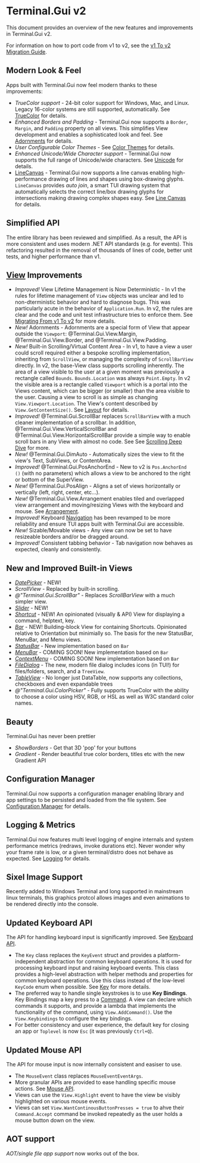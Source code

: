 # Terminal.Gui v2

This document provides an overview of the new features and improvements in Terminal.Gui v2.

For information on how to port code from v1 to v2, see the [v1 To v2 Migration Guide](migratingfromv1.md).

## Modern Look & Feel 

Apps built with Terminal.Gui now feel modern thanks to these improvements:

* *TrueColor support* - 24-bit color support for Windows, Mac, and Linux. Legacy 16-color systems are still supported, automatically. See [TrueColor](https://gui-cs.github.io/Terminal.GuiV2Docs/docs/overview.html#truecolor) for details.
* *Enhanced Borders and Padding* - Terminal.Gui now supports a `Border`, `Margin`, and `Padding` property on all views. This simplifies View development and enables a sophisticated look and feel. See [Adornments](https://gui-cs.github.io/Terminal.GuiV2Docs/docs/overview.html#adornments) for details.
* *User Configurable Color Themes* - See [Color Themes](https://gui-cs.github.io/Terminal.GuiV2Docs/docs/overview.html#color-themes) for details.
* *Enhanced Unicode/Wide Character support* - Terminal.Gui now supports the full range of Unicode/wide characters. See [Unicode](https://gui-cs.github.io/Terminal.GuiV2Docs/docs/overview.html#unicode) for details.
* [LineCanvas](~/api/Terminal.Gui.LineCanvas.yml) - Terminal.Gui now supports a line canvas enabling high-performance drawing of lines and shapes using box-drawing glyphs. `LineCanvas` provides *auto join*, a smart TUI drawing system that automatically selects the correct line/box drawing glyphs for intersections making drawing complex shapes easy. See [Line Canvas](https://gui-cs.github.io/Terminal.GuiV2Docs/docs/overview.html#line-canvas) for details.

## Simplified API

The entire library has been reviewed and simplified. As a result, the API is more consistent and uses modern .NET API standards (e.g. for events). This refactoring resulted in the removal of thousands of lines of code, better unit tests, and higher performance than v1.

## [View](~/api/Terminal.Gui.View.yml) Improvements
* *Improved!* View Lifetime Management is Now Deterministic - In v1 the rules for lifetime management of `View` objects was unclear and led to non-dterministic behavior and hard to diagnose bugs. This was particularly acute in the behavior of `Application.Run`. In v2, the rules are clear and the code and unit test infrastructure tries to enforce them. See [Migrating From v1 To v2](migratingfromv1.md) for more details.
* *New!* Adornments - Adornments are a special form of View that appear outside the `Viewport`: @Terminal.Gui.View.Margin, @Terminal.Gui.View.Border, and @Terminal.Gui.View.Padding.
* *New!* Built-in Scrolling/Virtual Content Area - In v1, to have a view a user could scroll required either a bespoke scrolling implementation, inheriting from `ScrollView`, or managing the complexity of `ScrollBarView` directly. In v2, the base-View class supports scrolling inherently. The area of a view visible to the user at a given moment was previously a rectangle called `Bounds`. `Bounds.Location` was always `Point.Empty`. In v2 the visible area is a rectangle called `Viewport` which is a portal into the Views content, which can be bigger (or smaller) than the area visible to the user. Causing a view to scroll is as simple as changing `View.Viewport.Location`. The View's content described by `View.GetContentSize()`. See [Layout](layout.md) for details.
* *Improved!* @Terminal.Gui.ScrollBar replaces `ScrollBarView` with a much cleaner implementation of a scrollbar. In addition, @Terminal.Gui.View.VerticalScrollBar and @Terminal.Gui.View.HorizontalScrollBar provide a simple way to enable scroll bars in any View with almost no code. See See [Scrolling Deep Dive](scrolling.md) for more.
* *New!* @Terminal.Gui.DimAuto - Automatically sizes the view to fit the view's Text, SubViews, or ContentArea.
* *Improved!* @Terminal.Gui.PosAnchorEnd - New to v2 is `Pos.AnchorEnd ()` (with no parameters) which allows a view to be anchored to the right or bottom of the SuperView. 
* *New!* @Terminal.Gui.PosAlign - Aligns a set of views horizontally or vertically (left, right, center, etc...).
* *New!* @Terminal.Gui.View.Arrangement enables tiled and overlapped view arrangement and moving/resizing Views with the keyboard and mouse. See [Arrangement](arrangement.md).
* *Improved!* Keyboard [Navigation](navigation.md) has been revamped to be more reliability and ensure TUI apps built with Terminal.Gui are accessible. 
* *New!* Sizable/Movable views - Any view can now be set to have resizeable borders and/or be dragged around.
* *Improved!* Consistent tabbing behavior - Tab navigation now behaves as expected, cleanly and consistently.

## New and Improved Built-in Views

* *[DatePicker](~/api/Terminal.Gui.DatePicker.yml)* - NEW! 
* *ScrollView* - Replaced by built-in scrolling.
* *@"Terminal.Gui.ScrollBar"* - Replaces *ScrollBarView* with a much simpler view.
* *[Slider](~/api/Terminal.Gui.Slider.yml)* - NEW!
* *[Shortcut](~/api/Terminal.Gui.Shortcut.yml)* - NEW! An opinionated (visually & API) View for displaying a command, helptext, key.
* *[Bar](~/api/Terminal.Gui.Bar.yml)* - NEW! Building-block View for containing Shortcuts. Opinionated relative to Orientation but minimially so. The basis for the new StatusBar, MenuBar, and Menu views.
* *[StatusBar](~/api/Terminal.Gui.StatusBar.yml)* - New implementation based on `Bar`
* *[MenuBar](~/api/Terminal.Gui.MenuBar.yml)* - COMING SOON! New implementation based on `Bar`
* *[ContextMenu](~/api/Terminal.Gui.ContextMenu.yml)* - COMING SOON! New implementation based on `Bar`
* *[FileDialog](~/api/Terminal.Gui.FileDialog.yml)* - The new, modern file dialog includes icons (in TUI!) for files/folders, search, and a `TreeView`. 
* *[TableView](tableview.md)* - No longer just DataTable, now supports any collections, checkboxes and even expandable trees
* *@"Terminal.Gui.ColorPicker"* - Fully supports TrueColor with the ability to choose a color using HSV, RGB, or HSL as well as W3C standard color names.

## Beauty

Terminal.Gui has never been prettier

* *ShowBorders* - Get that 3D 'pop' for your buttons
* *Gradient* - Render beautiful true color borders, titles etc with the new Gradient API


## Configuration Manager

Terminal.Gui now supports a configuration manager enabling library and app settings to be persisted and loaded from the file system. See [Configuration Manager](https://gui-cs.github.io/Terminal.GuiV2Docs/docs/overview.html#configuration-manager) for details.

## Logging & Metrics

Terminal.Gui now features multi level logging of engine internals and system performance metrics (redraws, invoke durations etc).  Never wonder why your frame rate is low, or a given terminal/distro does not behave as expected.
See [Logging](logging.md) for details.

## Sixel Image Support

Recently added to Windows Terminal and long supported in mainstream linux terminals, this graphics protcol allows images and even animations to be rendered directly into the console.

## Updated Keyboard API

The API for handling keyboard input is significantly improved. See [Keyboard API](keyboard.md).

* The `Key` class replaces the `KeyEvent` struct and provides a platform-independent abstraction for common keyboard operations. It is used for processing keyboard input and raising keyboard events. This class provides a high-level abstraction with helper methods and properties for common keyboard operations. Use this class instead of the low-level `KeyCode` enum when possible. See [Key](~/api/Terminal.Gui.Key.yml) for more details.
* The preferred way to handle single keystrokes is to use **Key Bindings**. Key Bindings map a key press to a [Command](~/api/Terminal.Gui.Command.yml). A view can declare which commands it supports, and provide a lambda that implements the functionality of the command, using `View.AddCommand()`. Use the `View.Keybindings` to configure the key bindings.
* For better consistency and user experience, the default key for closing an app or `Toplevel` is now `Esc` (it was previously `Ctrl+Q`).

## Updated Mouse API

The API for mouse input is now internally consistent and easiser to use.

* The `MouseEvent` class replaces `MouseEventEventArgs`.
* More granular APIs are provided to ease handling specific mouse actions. See [Mouse API](mouse.md).
* Views can use the `View.Highlight` event to have the view be visibly highlighted on various mouse events.
* Views can set `View.WantContinousButtonPresses = true` to ahve their `Command.Accept` command be invoked repeatedly as the user holds a mouse button down on the view.

## AOT support
*AOT/single file app support* now works out of the box.